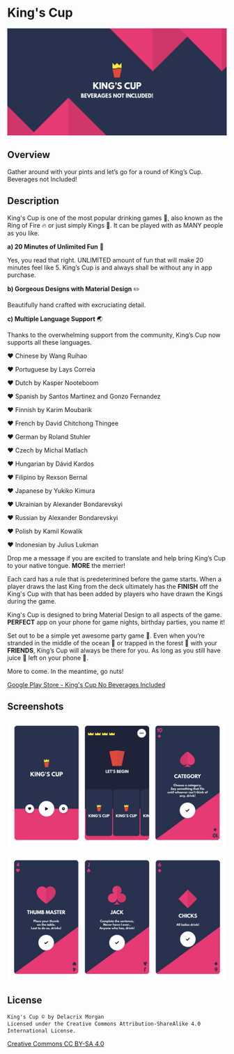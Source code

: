 # King's Cup

![Overview Header](/screenshots/0_header_small.png?raw=true "Overview Header")

## Overview

Gather around with your pints and let’s go for a round of King’s Cup. Beverages not Included!

## Description
King's Cup is one of the most popular drinking games 🍺, also known as the Ring of Fire 🔥 or just simply Kings 👑. It can be played with as MANY people as you like.

__a) 20 Minutes of Unlimited Fun__ 🎉

Yes, you read that right. UNLIMITED amount of fun that will make 20 minutes feel like 5. King’s Cup is and always shall be without any in app purchase.

__b) Gorgeous Designs with Material Design__ ✏️

Beautifully hand crafted with excruciating detail.

__c) Multiple Language Support__ 🌏

Thanks to the overwhelming support from the community, King’s Cup now supports all these languages.

❤️ Chinese by Wang Ruihao

❤️ Portuguese by Lays Correia

❤️ Dutch by Kasper Nooteboom

❤️ Spanish by Santos Martinez and Gonzo Fernandez

❤️ Finnish by Karim Moubarik

❤️ French by David Chitchong Thingee

❤️ German by Roland Stuhler

❤️ Czech by Michal Matlach

❤️ Hungarian by Dávid Kardos

❤️ Filipino by Rexson Bernal

❤️ Japanese by Yukiko Kimura

❤️ Ukrainian by Alexander Bondarevskyi

❤️ Russian by Alexander Bondarevskyi

❤️ Polish by Kamil Kowalik

❤️ Indonesian by Julius Lukman

Drop me a message if you are excited to translate and help bring King’s Cup to your native tongue. **MORE** the merrier!

Each card has a rule that is predetermined before the game starts. When a player draws the last King from the deck ultimately has the **FINISH** off the King's Cup with that has been added by players who have drawn the Kings during the game.

King's Cup is designed to bring Material Design to all aspects of the game. **PERFECT** app on your phone for game nights, birthday parties, you name it!
 
Set out to be a simple yet awesome party game 🥳. Even when you’re stranded in the middle of the ocean 🌊 or trapped in the forest 🌳 with your **FRIENDS**, King’s Cup will always be there for you. As long as you still have juice 🔋 left on your phone 📱. 

More to come. In the meantime, go nuts!

[Google Play Store - King's Cup No Beverages Included](https://play.google.com/store/apps/details?id=com.delacrixmorgan.kingscup)

## Screenshots

![Menu](/screenshots/1_menu.png?raw=true "Menu")

![Card](/screenshots/2_card.png?raw=true "Card")

## License
```
King's Cup © by Delacrix Morgan
Licensed under the Creative Commons Attribution-ShareAlike 4.0 International License.
```
[Creative Commons CC BY-SA 4.0](https://creativecommons.org/licenses/by-sa/4.0/legalcode)
